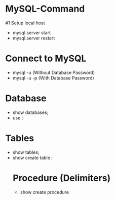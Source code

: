 # MySQL-Command

#1 Setup local host
- mysql.server start
- mysql.server restart

# Connect to MySQL
- mysql -u <username> (Without Database Password)
- mysql -u <username> -p (With Database Password)

# Database
- show databases;
- use <database name>;

# Tables
- show tables;
- show create table <table name>;

# Procedure (Delimiters)
- show create procedure <procedure name>
